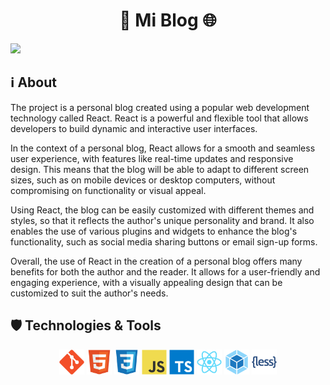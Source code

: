 <h1 align="center">📝 Mi Blog 🌐</h1>

<img src="https://i.imgur.com/fqvHknn.png" />

## ℹ About

The project is a personal blog created using a popular web development technology called React. React is a powerful and flexible tool that allows developers to build dynamic and interactive user interfaces.

In the context of a personal blog, React allows for a smooth and seamless user experience, with features like real-time updates and responsive design. This means that the blog will be able to adapt to different screen sizes, such as on mobile devices or desktop computers, without compromising on functionality or visual appeal.

Using React, the blog can be easily customized with different themes and styles, so that it reflects the author's unique personality and brand. It also enables the use of various plugins and widgets to enhance the blog's functionality, such as social media sharing buttons or email sign-up forms.

Overall, the use of React in the creation of a personal blog offers many benefits for both the author and the reader. It allows for a user-friendly and engaging experience, with a visually appealing design that can be customized to suit the author's needs.

## 🛡 Technologies & Tools

<div align="center">
  <img src="https://raw.githubusercontent.com/devicons/devicon/master/icons/git/git-original.svg" width="40" height="40" />
  <img src="https://raw.githubusercontent.com/devicons/devicon/master/icons/html5/html5-original.svg" width="40" height="40" />
  <img src="https://raw.githubusercontent.com/devicons/devicon/master/icons/css3/css3-original.svg" width="40" height="40" />
  <img src="https://raw.githubusercontent.com/devicons/devicon/master/icons/javascript/javascript-original.svg" width="40" height="40" />
  <img src="https://raw.githubusercontent.com/devicons/devicon/master/icons/typescript/typescript-original.svg" width="40" height="40" />
  <img src="https://raw.githubusercontent.com/devicons/devicon/master/icons/react/react-original.svg" width="40" height="40" />
  <img src="https://raw.githubusercontent.com/devicons/devicon/master/icons/webpack/webpack-original.svg" width="40" height="40" />
  <img src="https://raw.githubusercontent.com/devicons/devicon/master/icons/less/less-plain-wordmark.svg" width="40" height="40" />
</div>